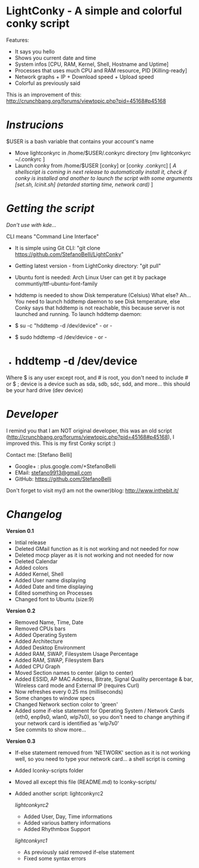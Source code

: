 LightConky - A simple and colorful conky script
================================================
Features:
- It says you hello
- Shows you current date and time
- System infos [CPU, RAM, Kernel, Shell, Hostname and Uptime]
- Processes that uses much CPU and RAM resource, PID [Killing-ready]
- Network graphs + IP + Download speed + Upload speed
- Colorful as previously said

This is an improvement of this:  
http://crunchbang.org/forums/viewtopic.php?pid=45168#p45168

# *Instrucions* #
$USER is a bash variable that contains your account's name

- Move lightconkyrc in /home/$USER/.conkyrc directory [mv lightconkyrc ~/.conkyrc ]
- Launch conky from /home/$USER [conky] or [conky .conkyrc]
 [ *A shellscript is coming in next release to automatically install it, check if conky is installed and another to launch the script with some arguments [set.sh, lcinit.sh] (retarded starting time, network card)* ]

# *Getting the script* #

*Don't use with kde...*

CLI means "Command Line Interface"
- It is simple using Git CLI: "git clone https://github.com/StefanoBelli/LightConky"
- Getting latest version - from LightConky directory: "git pull"
- Ubuntu font is needed: Arch Linux User can get it by package communtiy/ttf-ubuntu-font-family
- hddtemp is needed to show Disk temperature (Celsius)
What else? Ah...
You need to launch hddtemp daemon to see Disk temperature, else Conky says that hddtemp is not reachable, this because server is not launched and running.
To launch hddtemp daemon:

- $ su -c "hddtemp -d /dev/device"  - or -
- $ sudo hddtemp -d /dev/device - or -
- # hddtemp -d /dev/device

Where $ is any user except root, and # is root, you don't need to include # or $ ; device is a device such as sda, sdb, sdc, sdd, and more... this should be your hard drive (dev device)

# *Developer* #
I remind you that I am NOT original developer, this was an old script 
(http://crunchbang.org/forums/viewtopic.php?pid=45168#p45168), I improved this. This is my first Conky script :)

Contact me: [Stefano Belli]
- Google+ : plus.google.com/+StefanoBelli
- EMail: stefano9913@gmail.com
- GitHub: https://github.com/StefanoBelli

Don't forget to visit my(I am not the owner)blog: http://www.inthebit.it/ 

# *Changelog* #

**Version 0.1**

- Intial release
- Deleted GMail function as it is not working and not needed for now
- Deleted mocp player as it is not working and not needed for now
- Deleted Calendar
- Added colors
- Added Kernel, Shell
- Added User name displaying
- Added Date and time displaying
- Edited something on Processes
- Changed font to Ubuntu (size:9)

**Version 0.2**

- Removed Name, Time, Date
- Removed CPUs bars
- Added Operating System
- Added Architecture
- Added Desktop Environment
- Added RAM, SWAP, Filesystem Usage Percentage
- Added RAM, SWAP, Filesystem Bars
- Added CPU Graph
- Moved Section names to center (align to center)
- Added ESSID, AP MAC Address, Bitrate, Signal Quality percentage & bar, Wireless card mode and External IP (requires Curl) 
- Now refreshes every 0.25 ms (milliseconds)
- Some changes to window specs 
- Changed Network section color to 'green'
- Added some if-else statement for Operating System / Network Cards (eth0, enp9s0, wlan0, wlp7s0), so you don't need to change anything if your network card is identified as 'wlp7s0'
- See commits to show more...

**Version 0.3**
- If-else statement removed from 'NETWORK' section as it is not working well, so you need to type your network card... a shell script is coming
- Added lconky-scripts folder
- Moved all except this file (README.md) to lconky-scripts/ 
- Added another script: lightconkyrc2 

  *lightconkyrc2*
   - Added User, Day, Time informations
   - Added various battery informations 
   - Added Rhythmbox Support
 
  *lightconkyrc1*
   - As previously said removed if-else statement
   - Fixed some syntax errors
 
